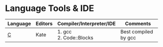 # Language Tools & IDE

| Language | Editors | Compiler/Interpreter/IDE | Comments |
|---|---|---|---|
| [ C ](https://en.wikipedia.org/wiki/C_%28programming_language%29 "C Language" ) | Kate | 1. gcc <br/> 2. Code::Blocks | Best compiled by gcc
